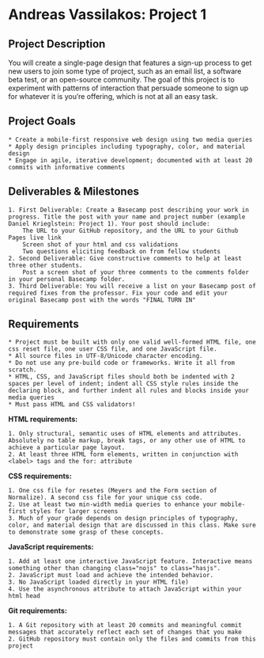 # Andreas Vassilakos: Project 1


## Project Description

You will create a single-page design that features a sign-up process to get new users to join some type of project, such as an email list, a software beta test, or an open-source community. The goal of this project is to experiment with patterns of interaction that persuade someone to sign up for whatever it is you’re offering, which is not at all an easy task.

## Project Goals

    * Create a mobile-first responsive web design using two media queries
    * Apply design principles including typography, color, and material design
    * Engage in agile, iterative development; documented with at least 20 commits with informative comments

## Deliverables & Milestones

    1. First Deliverable: Create a Basecamp post describing your work in progress. Title the post with your name and project number (example Daniel Krieglstein: Project 1). Your post should include:
        The URL to your GitHub repository, and the URL to your Github Pages live link
        Screen shot of your html and css validations
        Two questions eliciting feedback on from fellow students
    2. Second Deliverable: Give constructive comments to help at least three other students.
        Post a screen shot of your three comments to the comments folder in your personal Basecamp folder.
    3. Third Deliverable: You will receive a list on your Basecamp post of required fixes from the professor. Fix your code and edit your original Basecamp post with the words "FINAL TURN IN"

## Requirements

    * Project must be built with only one valid well-formed HTML file, one css reset file, one user CSS file, and one JavaScript file.
    * All source files in UTF-8/Unicode character encoding.
    * Do not use any pre-build code or frameworks. Write it all from scratch.
    * HTML, CSS, and JavaScript files should both be indented with 2 spaces per level of indent; indent all CSS style rules inside the declaring block, and further indent all rules and blocks inside your media queries
    * Must pass HTML and CSS validators!


**HTML requirements:**

    1. Only structural, semantic uses of HTML elements and attributes. Absolutely no table markup, break tags, or any other use of HTML to achieve a particular page layout.
    2. At least three HTML form elements, written in conjunction with <label> tags and the for: attribute

**CSS requirements:**

    1. One css file for resetes (Meyers and the Form section of Normalize). A second css file for your unique css code.
    2. Use at least two min-width media queries to enhance your mobile-first styles for larger screens
    3. Much of your grade depends on design principles of typography, color, and material design that are discussed in this class. Make sure to demonstrate some grasp of these concepts.

**JavaScript requirements:**

    1. Add at least one interactive JavaScript feature. Interactive means something other than changing class="nojs" to class="hasjs".
    2. JavaScript must load and achieve the intended behavior.
    3. No JavaScript loaded directly in your HTML file)
    4. Use the asynchronous attribute to attach JavaScript within your html head

**Git requirements:**

    1. A Git repository with at least 20 commits and meaningful commit messages that accurately reflect each set of changes that you make
    2. GitHub repository must contain only the files and commits from this project

